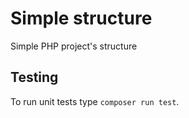 # Simple structure

Simple PHP project's structure

## Testing

To run unit tests type `composer run test`.

